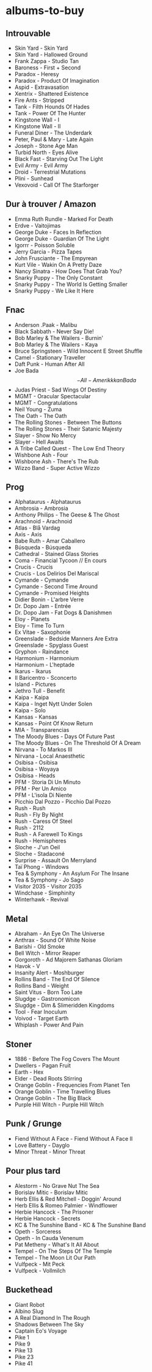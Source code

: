 # albums-to-buy
## Introuvable
* Skin Yard - Skin Yard
* Skin Yard - Hallowed Ground
* Frank Zappa - Studio Tan
* Baroness - First + Second
* Paradox - Heresy
* Paradox - Product Of Imagination
* Aspid - Extravasation
* Xentrix - Shattered Existence
* Fire Ants - Stripped
* Tank - Filth Hounds Of Hades
* Tank - Power Of The Hunter
* Kingstone Wall - I
* Kingstone Wall - II
* Funeral Diner - The Underdark
* Peter, Paul & Mary - Late Again
* Joseph - Stone Age Man
* Turbid North - Eyes Alive
* Black Fast - Starving Out The Light
* Evil Army - Evil Army
* Droid - Terrestrial Mutations
* Plini - Sunhead
* Vexovoid - Call Of The Starforger

## Dur à trouver / Amazon
* Emma Ruth Rundle - Marked For Death
* Erdve - Vaitojimas
* George Duke - Faces In Reflection
* George Duke - Guardian Of The Light
* Igorrr - Poisson Soluble
* Jerry Garcia - Pizza Tapes
* John Frusciante - The Empyrean
* Kurt Vile - Wakin On A Pretty Daze
* Nancy Sinatra - How Does That Grab You?
* Snarky Puppy - The Only Constant
* Snarky Puppy - The World Is Getting Smaller
* Snarky Puppy - We Like It Here

## Fnac
* Anderson .Paak - Malibu
* Black Sabbath - Never Say Die!
* Bob Marley & The Wailers - Burnin'
* Bob Marley & The Wailers - Kaya
* Bruce Springsteen - Wild Innocent E Street Shuffle
* Camel - Stationary Traveller
* Daft Punk - Human After All
* Joe Bada$$ - All-Amerikkkan Bada$$
* Judas Priest - Sad Wings Of Destiny
* MGMT - Oracular Spectacular
* MGMT - Congratulations
* Neil Young - Zuma
* The Oath - The Oath
* The Rolling Stones - Between The Buttons
* The Rolling Stones - Their Satanic Majesty
* Slayer - Show No Mercy
* Slayer - Hell Awaits
* A Tribe Called Quest - The Low End Theory
* Wishbone Ash - Four
* Wishbone Ash - There's The Rub
* Wizzo Band - Super Active Wizzo

## Prog
* Alphataurus - Alphataurus
* Ambrosia - Ambrosia
* Anthony Philips - The Geese & The Ghost
* Arachnoid - Arachnoid
* Atlas - Blå Vardag
* Axis - Axis
* Babe Ruth - Amar Caballero
* Búsqueda - Búsqueda
* Cathedral - Stained Glass Stories
* Coma - Financial Tycoon // En cours
* Crucis - Crucis
* Crucis - Los Delirios Del Mariscal
* Cymande - Cymande
* Cymande - Second Time Around
* Cymande - Promised Heights
* Didier Bonin - L'arbre Verre
* Dr. Dopo Jam - Entrée
* Dr. Dopo Jam - Fat Dogs & Danishmen
* Eloy - Planets
* Eloy - Time To Turn
* Ex Vitae - Saxophonie
* Greenslade - Bedside Manners Are Extra
* Greenslade - Spyglass Guest
* Gryphon - Raindance
* Harmonium - Harmonium
* Harmonium - L'heptade
* Ikarus - Ikarus
* Il Baricentro - Sconcerto
* Island - Pictures
* Jethro Tull - Benefit
* Kaipa - Kaipa
* Kaipa - Inget Nytt Under Solen
* Kaipa - Solo
* Kansas - Kansas
* Kansas - Point Of Know Return
* MIA - Transparencias
* The Moody Blues - Days Of Future Past
* The Moody Blues - On The Threshold Of A Dream
* Nirvana - To Markos III
* Nirvana - Local Anaesthetic
* Osibisa - Osibisa
* Osibisa - Woyaya
* Osibisa - Heads
* PFM - Storia Di Un Minuto
* PFM - Per Un Amico
* PFM - L'isola Di Niente
* Picchio Dal Pozzo - Picchio Dal Pozzo
* Rush - Rush
* Rush - Fly By Night
* Rush - Caress Of Steel
* Rush - 2112
* Rush - A Farewell To Kings
* Rush - Hemispheres
* Sloche - J'un Oeil
* Sloche - Stadaconé
* Surprise - Assault On Merryland
* Taï Phong - Windows
* Tea & Symphony - An Asylum For The Insane
* Tea & Symphony - Jo Sago
* Visitor 2035 - Visitor 2035
* Windchase - Simphinity
* Winterhawk - Revival

## Metal
* Abraham - An Eye On The Universe
* Anthrax - Sound Of White Noise
* Barishi - Old Smoke
* Bell Witch - Mirror Reaper
* Gorgoroth - Ad Majorem Sathanas Gloriam
* Havok - V
* Insanity Alert - Moshburger
* Rollins Band - The End Of Silence
* Rollins Band - Weight
* Saint Vitus - Born Too Late
* Slugdge - Gastronomicon
* Slugdge - Dim & Slimeridden Kingdoms
* Tool - Fear Inoculum
* Voivod - Target Earth
* Whiplash - Power And Pain

## Stoner
* 1886 - Before The Fog Covers The Mount
* Dwellers - Pagan Fruit
* Earth - Hex
* Elder - Dead Roots Stirring
* Orange Goblin - Frequencies From Planet Ten
* Orange Goblin - Time Travelling Blues
* Orange Goblin - The Big Black
* Purple Hill Witch - Purple Hill Witch

## Punk / Grunge
* Fiend Without A Face - Fiend Without A Face II
* Love Battery - Dayglo
* Minor Threat - Minor Threat

## Pour plus tard
* Alestorm - No Grave Nut The Sea
* Borislav Mitic - Borislav Mitic
* Herb Ellis & Red Mitchell - Doggin' Around
* Herb Ellis & Romeo Palmier - Windflower
* Herbie Hancock - The Prisoner
* Herbie Hancock - Secrets
* KC & The Sunshine Band - KC & The Sunshine Band
* Opeth - Sorceress
* Opeth - In Cauda Venenum
* Pat Metheny - What's It All About
* Tempel - On The Steps Of The Temple
* Tempel - The Moon Lit Our Path
* Vulfpeck - Mit Peck
* Vulfpeck - Vollmilch

## Buckethead
* Giant Robot
* Albino Slug
* A Real Diamond In The Rough
* Shadows Between The Sky
* Captain Eo's Voyage
* Pike 1
* Pike 9
* Pike 13
* Pike 23
* Pike 41